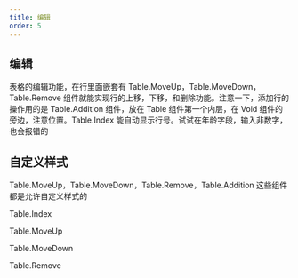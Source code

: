 ```yaml
---
title: 编辑
order: 5
---
```


## 编辑

<code src="./edit.tsx"></code>

表格的编辑功能，在行里面嵌套有 Table.MoveUp，Table.MoveDown，Table.Remove 组件就能实现行的上移，下移，和删除功能。注意一下，添加行的操作用的是 Table.Addition 组件，放在 Table 组件第一个内层，在 Void 组件的旁边，注意位置。Table.Index 能自动显示行号。试试在年龄字段，输入非数字，也会报错的

## 自定义样式

<code src="./userDefine.tsx"></code>

Table.MoveUp，Table.MoveDown，Table.Remove，Table.Addition 这些组件都是允许自定义样式的

<API src="../../../../src/Table/components/MyIndex.tsx">Table.Index</API>

<API src="../../../../src/Table/components/MyMoveUp.tsx">Table.MoveUp</API>

<API src="../../../../src/Table/components/MyMoveDown.tsx">Table.MoveDown</API>

<API src="../../../../src/Table/components/MyRemove.tsx">Table.Remove</API>
